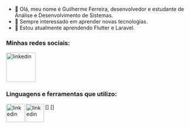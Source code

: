 - 👋 Olá, meu nome é Guilherme Ferreira, desenvolvedor e estudante de Análise e Desenvolvimento de Sistemas.
- 👀 Sempre interessado em aprender novas tecnologias.
- 🌱 Estou atualmente aprendendo Flutter e Laravel.

### Minhas redes sociais:

[<img alt="linkedin" width="80px" src="https://logodownload.org/wp-content/uploads/2019/03/linkedIn-logo-0.png">][linkedin]

### Linguagens e ferramentas que utilizo:

[<img alt="linkedin" align="left" width="50px" height="50px" src="https://upload.wikimedia.org/wikipedia/commons/thumb/6/61/HTML5_logo_and_wordmark.svg/800px-HTML5_logo_and_wordmark.svg.png">]
[<img alt="linkedin" align="left" width="50px" height="50px" src="https://www.google.com/url?sa=i&url=http%3A%2F%2Frsvo.com.br%2F&psig=AOvVaw30N3AVWvu1KVfsjZbP7OMX&ust=1621350569507000&source=images&cd=vfe&ved=0CAIQjRxqFwoTCJj-_df_0PACFQAAAAAdAAAAABAJ">]



[linkedin]: https://www.linkedin.com/in/guilherme-ferreira-a2735b18b/
